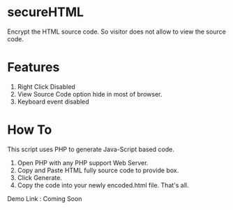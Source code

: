 # secureHTML

Encrypt the HTML source code. So visitor does not allow to view the source code.

# Features
  1. Right Click Disabled
  2. View Source Code option hide in most of browser.
  3. Keyboard event disabled

# How To
  This script uses PHP to generate Java-Script based code. 
  1. Open PHP with any PHP support Web Server.
  2. Copy and Paste HTML fully source code to provide box.
  3. Click Generate.
  4. Copy the code into your newly encoded.html file.
  That's all.
  
  Demo Link : Coming Soon
